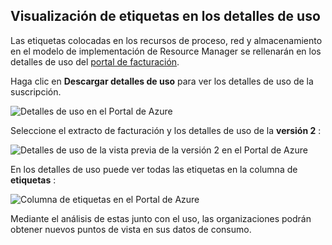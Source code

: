 


## <a name="viewing-your-tags-in-the-usage-details"></a>Visualización de etiquetas en los detalles de uso
Las etiquetas colocadas en los recursos de proceso, red y almacenamiento en el modelo de implementación de Resource Manager se rellenarán en los detalles de uso del [portal de facturación](https://account.windowsazure.com/).

Haga clic en **Descargar detalles de uso** para ver los detalles de uso de la suscripción.

![Detalles de uso en el Portal de Azure](./media/virtual-machines-common-tag-usage/azure-portal-tags-usage-details.png)

Seleccione el extracto de facturación y los detalles de uso de la **versión 2** :

![Detalles de uso de la vista previa de la versión 2 en el Portal de Azure](./media/virtual-machines-common-tag-usage/azure-portal-version2-usage-details.png)

En los detalles de uso puede ver todas las etiquetas en la columna de **etiquetas** :

![Columna de etiquetas en el Portal de Azure](./media/virtual-machines-common-tag-usage/azure-portal-tags-column.png)

Mediante el análisis de estas junto con el uso, las organizaciones podrán obtener nuevos puntos de vista en sus datos de consumo.

